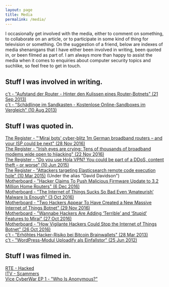 ```yaml
---
layout: page
title: Media
permalink: /media/
---
```


I occasionally get involved with the media, either to comment on something, to collaborate on an article, or to participate in some kind of thing for television or something. On the suggestion of a friend, below are indexes of media shenanigans that I have either been involved in writing, been quoted in, or been filmed as part of. I am always more than happy to assist the media when it comes to enquiries about computer security topics and suchlike, so feel free to get in touch.

## Stuff I was involved in writing.
[c't - "Aufstand der Router - Hinter den Kulissen eines Router-Botnets" (21 Sep 2013)](https://www.heise.de/ct/ausgabe/2013-21-Hinter-den-Kulissen-eines-Router-Botnets-2313886.html)  
[c't - "Schädlinge im Sandkasten - Kostenlose Online-Sandboxes im Vergleich" (10 Aug 2013)](https://www.heise.de/ct/ausgabe/2013-18-Test-Kostenlose-Online-Sandboxes-im-Vergleich-2316418.html)  
 

## Stuff I was quoted in.
[The Register - "'Mirai bots' cyber-blitz 1m German broadband routers – and your ISP could be next" (28 Nov 2016)](http://www.theregister.co.uk/2016/11/28/router_flaw_exploited_in_massive_attack/)  
[The Register - "Irish eyes are crying: Tens of thousands of broadband modems wide open to hijacking" (22 Nov 2016)](http://www.theregister.co.uk/2016/11/22/eir_customers_modems_vulnerable/)  
[The Register - "Do you use Hola VPN? You could be part of a DDoS, content theft – or worse" (10 Jun 2015)](http://www.theregister.co.uk/2015/06/10/hola_gets_holes_poked_in_client_lulzsec)  
[The Register - "Attackers targeting Elasticsearch remote code execution hole" (10 Mar 2015)](http://www.theregister.co.uk/2015/03/10/elastic_search_vuln/) (Under the alias "David Davidson")  
[Motherboard - "Hacker Claims To Push Malicious Firmware Update to 3.2 Million Home Routers" (6 Dec 2016)](http://motherboard.vice.com/read/hacker-claims-to-push-malicious-firmware-update-to-32-million-home-routers)  
[Motherboard - "The Internet of Things Sucks So Bad Even ‘Amateurish’ Malware Is Enough" (3 Oct 2016)](http://motherboard.vice.com/read/internet-of-things-malware-mirai-ddos)  
[Motherboard - "Two Hackers Appear To Have Created a New Massive Internet of Things Botnet" (29 Nov 2016)](http://motherboard.vice.com/read/two-hackers-new-mirai-internet-of-things-botnet-deutsche-telekom)  
[Motherboard - "Wannabe Hackers Are Adding ‘Terrible’ and ‘Stupid’ Features to Mirai" (27 Oct 2016)](http://motherboard.vice.com/read/wannabe-hackers-are-adding-terrible-and-stupid-features-to-mirai)  
[Motherboard - "How Vigilante Hackers Could Stop the Internet of Things Botnet" (26 Oct 2016)](http://motherboard.vice.com/read/how-vigilante-hackers-could-stop-the-internet-of-things-botnet)  
[c't - "Erhöhtes Hacker-Risiko bei Bitcoin Brainwallets" (28 Mar 2013)](https://www.heise.de/security/meldung/Erhoehtes-Hacker-Risiko-bei-Bitcoin-Brainwallets-1831843.html)  
[c't - "WordPress-Modul Uploadify als Einfallstor" (25 Jun 2012)](https://www.heise.de/security/meldung/WordPress-Modul-Uploadify-als-Einfallstor-1625729.html)  
  
## Stuff I was filmed in.
[RTE - Hacked](http://www.rte.ie/player/gb/show/hacked-30004360/10649865/)  
[ITV - Scammers](http://www.itv.com/presscentre/ep1week21/scammers)  
[Vice CyberWar EP 1 - "Who Is Anonymous?"](https://vimeo.com/174334300)    
